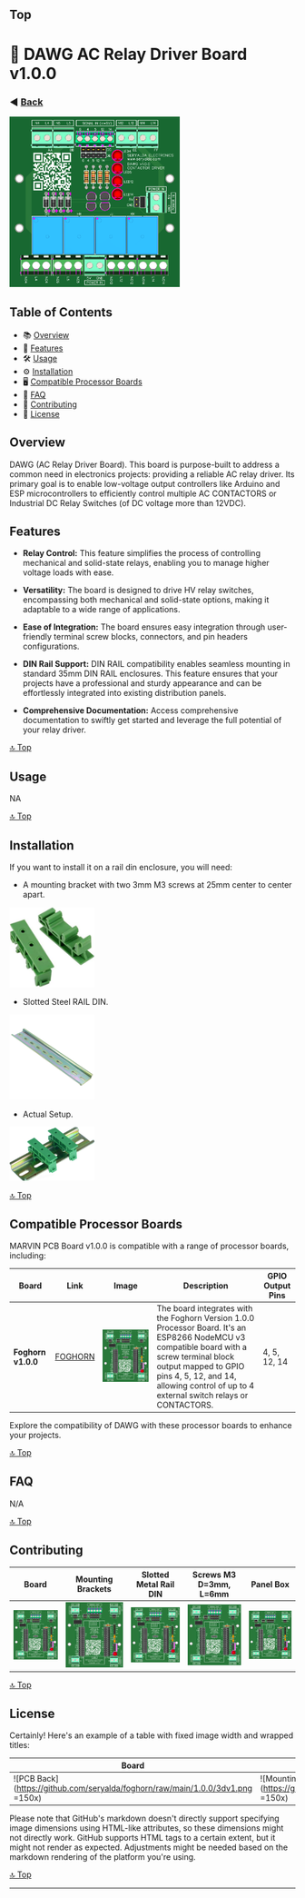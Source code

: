 ## Top
# 🎉 DAWG AC Relay Driver Board v1.0.0
### ◀️ [Back](/)
<img src="3dv1.png" alt="PCB Back" width="300">

<!--📷-->

## Table of Contents

- 📚 [Overview](#overview)
- 🎯 [Features](#features)
- 🛠️ [Usage](#usage)
- ⚙️ [Installation](#installation)
- 🖥️ [Compatible Processor Boards](#compatible-processor-boards)
- 🤝 [FAQ](#faq)
- 🤝 [Contributing](#contributing)
- 📝 [License](#license)


## Overview

DAWG (AC Relay Driver Board). This board is purpose-built to address a common need in electronics projects: providing a reliable AC relay driver. Its primary goal is to enable low-voltage output controllers like Arduino and ESP microcontrollers to efficiently control multiple AC CONTACTORS or Industrial DC Relay Switches (of DC voltage more than 12VDC).

## Features

- **Relay Control:** This feature simplifies the process of controlling mechanical and solid-state relays, enabling you to manage higher voltage loads with ease.

- **Versatility:** The board is designed to drive HV relay switches, encompassing both mechanical and solid-state options, making it adaptable to a wide range of applications.

- **Ease of Integration:** The board ensures easy integration through user-friendly terminal screw blocks, connectors, and pin headers configurations.

- **DIN Rail Support:** DIN RAIL compatibility enables seamless mounting in standard 35mm DIN RAIL enclosures. This feature ensures that your projects have a professional and sturdy appearance and can be effortlessly integrated into existing distribution panels.

- **Comprehensive Documentation:** Access comprehensive documentation to swiftly get started and leverage the full potential of your relay driver.



[🔝 Top](#top)

## Usage

NA

[🔝 Top](#top)

## Installation

If you want to install it on a rail din enclosure, you will need:

- A mounting bracket with two 3mm M3 screws at 25mm center to center apart.
<img src="rail-din-mounting-bracket1.jpg" alt="PCB Back" width="150">

- Slotted Steel RAIL DIN.
<img src="slotted-metal-rail-din1.jpg" alt="PCB Back" width="150">


- Actual Setup.
<img src="mounted-bracket-slotted-metal-rail-din.jpg" alt="PCB Back" width="150">

  
[🔝 Top](#top)

## Compatible Processor Boards

MARVIN PCB Board v1.0.0 is compatible with a range of processor boards, including:

| Board              | Link                                       | Image                                                                                                 | Description                                                                                                                                      | GPIO Output Pins     |
|--------------------|--------------------------------------------|-------------------------------------------------------------------------------------------------------|--------------------------------------------------------------------------------------------------------------------------------------------------|---------------|
| **Foghorn v1.0.0** | [FOGHORN](https://github.com/seryalda/foghorn) | ![PCB Back](https://github.com/seryalda/foghorn/raw/main/1.0.0/3dv1.png) | The board integrates with the Foghorn Version 1.0.0 Processor Board. It's an ESP8266 NodeMCU v3 compatible board with a screw terminal block output mapped to GPIO pins 4, 5, 12, and 14, allowing control of up to 4 external switch relays or CONTACTORS. | 4, 5, 12, 14 |


Explore the compatibility of DAWG with these processor boards to enhance your projects.

[🔝 Top](#top)

## FAQ

N/A

[🔝 Top](#top)

## Contributing

| Board | Mounting Brackets | Slotted Metal Rail DIN  | Screws M3 D=3mm, L=6mm   | Panel Box     |
|--------------------|--------------------------------------------|-------------------------------------------------------------------------------------------------------|--------------------------------------------------------------------------------------------------------------------------------------------------|---------------|
| ![PCB Back](https://github.com/seryalda/foghorn/raw/main/1.0.0/3dv1.png) | ![PCB Back](https://github.com/seryalda/foghorn/raw/main/1.0.0/3dv1.png) | ![PCB Back](https://github.com/seryalda/foghorn/raw/main/1.0.0/3dv1.png) | ![PCB Back](https://github.com/seryalda/foghorn/raw/main/1.0.0/3dv1.png) | ![PCB Back](https://github.com/seryalda/foghorn/raw/main/1.0.0/3dv1.png) |

[🔝 Top](#top)

## License

Certainly! Here's an example of a table with fixed image width and wrapped titles:


| Board | Mounting Brackets | Slotted Metal Rail DIN | Screws M3 D=3mm, L=6mm | Panel Box |
|-------|-------------------|------------------------|-------------------------|-----------|
| ![PCB Back](https://github.com/seryalda/foghorn/raw/main/1.0.0/3dv1.png =150x) | ![Mounting Brackets](https://github.com/seryalda/foghorn/raw/main/1.0.0/3dv1.png =150x) | ![Slotted Metal Rail DIN](https://github.com/seryalda/foghorn/raw/main/1.0.0/3dv1.png =150x) | ![Screws M3 D=3mm, L=6mm](https://github.com/seryalda/foghorn/raw/main/1.0.0/3dv1.png =150x) | ![Panel Box](https://github.com/seryalda/foghorn/raw/main/1.0.0/3dv1.png =150x) |


Please note that GitHub's markdown doesn't directly support specifying image dimensions using HTML-like attributes, so these dimensions might not directly work. GitHub supports HTML tags to a certain extent, but it might not render as expected. Adjustments might be needed based on the markdown rendering of the platform you're using.


[🔝 Top](#top)

---
